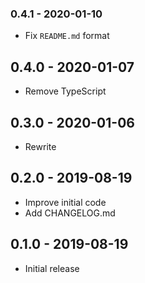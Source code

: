 ### 0.4.1 - 2020-01-10

- Fix `README.md` format

## 0.4.0 - 2020-01-07

- Remove TypeScript

## 0.3.0 - 2020-01-06

- Rewrite

## 0.2.0 - 2019-08-19

- Improve initial code
- Add CHANGELOG.md

## 0.1.0 - 2019-08-19

- Initial release
